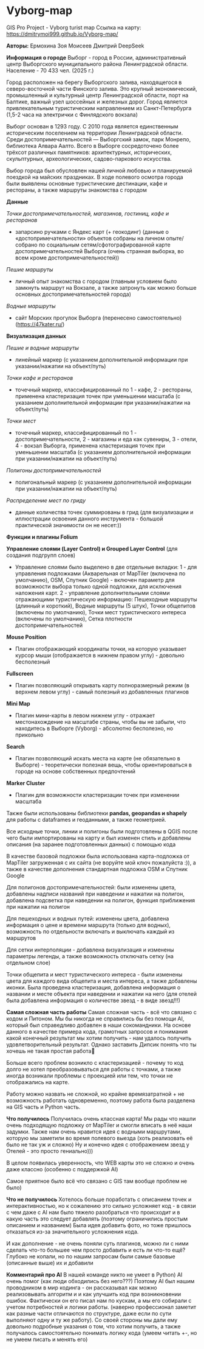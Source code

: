 # Vyborg-map
GIS Pro Project - Vyborg turist map
Ссылка на карту: https://dmitrymoi999.github.io/Vyborg-map/

**Авторы:** 
Ермохина Зоя 
Моисеев Дмитрий
DeepSeek

**Информация о городе**
Выборг - город в России, административный центр Выборгского муниципального района Ленинградской области. Население - 70 433 чел. (2025 г.)

Город расположен на берегу Выборгского залива, находящегося в северо-восточной части Финского залива. Это крупный экономический, промышленный и культурный центр Ленинградской области, порт на Балтике, важный узел шоссейных и железных дорог. Город является привлекательным туристическим направлением из Санкт-Петербурга (1,5-2 часа на электрички с Финлядского вокзала)

Выборг основан в 1293 году. С 2010 года является единственным историческим поселением на территории Ленинградской области. Среди достопримечательностей — Выборгский замок, парк Монрепо, библиотека Алвара Аалто. Всего в Выборге сосредоточено более трёхсот различных памятников: архитектурных, исторических, скульптурных, археологических, садово-паркового искусства.

Выбор города был обусловлен нашей личной любовью и планируемой поездкой на майских праздниках. В ходе полевого осмотра города были выявлены основные туристические дестинации, кафе и рестораны, а также маршруты знакомства с городом

**Данные**

_Точки достопримечательностей, магазинов, гостиниц, кафе и ресторанов_
- запарсино ручками с Яндекс карт (+ геокодинг) (данные о «достопримечательности» объектов собраны на личном опыте/собрано по социальным сетям/сфотографированной карте достопримечательностей Выборга (очень странная выборка, во всем кроме достопримечательностей))

_Пешие маршруты_
- личный опыт знакомства с городом (главным условием было замкнуть маршрут на Вокзале, а также затронуть как можно больше основных достопримечательностей города)

_Водные маршруты_
- сайт Морских прогулок Выборга (перенесено самостоятельно) (https://47kater.ru/)



**Визуализация данных**

_Пешие и водные маршруты_
- линейный маркер (с указанием дополнительной информации при указании/нажатии на объект/путь)

_Точки кафе и ресторанов_
- точечный маркер, классифицированный по 1 - кафе, 2 - рестораны, применена кластеризация точек при уменьшении масштаба (с указанием дополнительной информации при указании/нажатии на объект/путь)

_Точки мест_
- точечный маркер, классифицированный по 1 - достопримечательности, 2 - магазины и еда как сувениры, 3 - отели, 4 - вокзал Выборга, применена кластеризация точек при уменьшении масштаба (с указанием дополнительной информации при указании/нажатии на объект/путь)

_Полигоны достопримечательностей_
- полигональный маркер (с указанием дополнительной информации при указании/нажатии на объект/путь)

_Распределение мест по гриду_
- данные количества точек суммированы в грид (для визуализации и иллюстрации освоения данного инструмента - большой практической значимости он не несет:))


**Функции и плагины Folium**

**Управление слоями (Layer Control) и Grouped Layer Control** (для создания подгрупп слоев)
- Управление слоями было выделено в две отдельные вкладки: 1 - для управления подложками (Акварельная от MapTiler (включена по умолчанию), OSM, Спутник Google) - включен параметр для возможности выбора только одной подложки, для исключения наложения карт. 2 - управление дополнительными слоями отражающими туристическую информацию: Пешеходные маршруты (длинный и короткий), Водные маршруты (5 штук), Точки общепитов (включены по умолчанию), Точки мест туристического интереса (включены по умолчанию), Сетка плотности достопримечательностей

**Mouse Position**
- Плагин отображающий координаты точки, на которую указывает курсор мыши (отображается в нижнем правом углу) - довольно бесполезный

**Fullscreen**
- Плагин позволяющий открывать карту полноразмерный режим (в верхнем левом углу) - самый полезный из добавленных плагинов

**Mini Map**
- Плагин мини-карты в левом нижнем углу - отражает местонахождение на масштабе страны, чтобы вы не забыли, что находитесь в Выборге (Vyborg) - абсолютно бесполезно, но прикольно

**Search**
- Плагин позволяющий искать места на карте (не обязательно в Выборге) - теоретически полезная вещь, чтобы ориентироваться в городе на основе собственных предпочтений

**Marker Cluster**
- Плагин для возможности кластеризации точек при изменении масштаба

Также были использованы библиотеки **pandas, geopandas и shapely** для работы с dataframes и геоданными, а также геометрией.

Все  исходные точки, линии и полигоны были подготовлены в QGIS после чего были импортированы на карту и был изменен стиль и добавлены описания (на заранее подготовленных данных) с помощью кода

В качестве  базовой подложки была использована карта-подложка от MapTiler загруженная с их сайта (не воруйте мой ключ пожалуйста :)), а также в качестве дополнения стандартная подложка OSM и Спутник Google

Для полигонов достопримечательностей: были изменены цвета, добавлены надписи названий при наведении и нажатии на полигон, добавлена подсветка при наведении на полигон, функция приближения при нажатии на полигон

Для пешеходных и водных путей: изменены цвета, добавлена информация о цене и времени маршрута (только для водных), возможность по отдельности включать и выключать каждый из маршрутов

Для сетки интерполяции - добавлена визуализация и изменены параметры легенды, а также возможность отключать сетку (на отдельном слое)

Точки общепита и мест туристического интереса - были изменены цвета для каждого вида общепита и места интереса, а также добавлены иконки. Была проведена кластеризация, добавлена информация о названии и месте объекта при наведении и нажатии на него (для отелей была добавлена информация о количестве звезд - в виде звезд!!!)


**Самая сложная часть работы**
Самая сложная часть - всё что связано с кодом и Питоном. Мы бы никогда не справились бы без помощи AI, который был справедливо добавлен в наши сокомандники. На основе данного в качестве примера кода, грамотных запросов и понимания какой конечный результат мы хотим получить - нам удалось получить удовлетворительный результат. Однако заставить Дипсик понять что ты хочешь не такая простая работа🙂

Больше всего проблем возникло с кластеризацией - почему то код долго не хотел преобразовываться для работы с точками, а также иногда возникали проблемы с проекцией или тем, что точки не отображались на карте.

Работу можно назвать не сложной, но крайне времязатратной + не возможность работать одновременно, поэтому работа была разделена на GIS часть и Python часть.

**Что получилось**
Получилась очень классная карта!
Мы рады что нашли очень подходящую подложку от MapTiler и смогли вписать в неё наши задумки. Также нам очень нравится идея с водными маршрутами, которую мы заметили во время полевого выезда (хоть реализовать её было не так уж и сложно)
Ну и конечно идея с отображением звезд у Отелей - это просто гениально)))

В целом появилась уверенность, что WEB карты это не сложно и очень даже классно (особенно с поддержкой AI)

Самое приятное было всё что связано с GIS там вообще проблем не было)

**Что не получилось**
Хотелось больше поработать с описанием точек и интерактивностью, но к сожалению это сильно усложняет код - в связи с чем даже с AI нам было тяжело разобраться что происходит и в какую часть это следует добавлять (поэтому ограничились простым описанием и названием)
Была идея добавить фото, но тоже пришлось отказаться из-за значительного усложнения кода.

И как дополнение - не очень поняли суть плагинов, можно ли с ними сделать что-то большее чем просто добавить и есть ли что-то ещё? Глубоко не копали, но по нашим запросам были самые базовые (описанные выше) их и добавили

**Комментарий про AI**
В нашей команде никто не умеет в Python) AI очень помог (как люди обходились без него???)
Поэтому AI был нашим проводником в мир кодинга - он рассказывал как можно реализовывать алгоритм и и как улучшить код при возникновении ошибок. Фактически он его писал нам по кускам, а мы его собирали с учетом потребностей и логики работы. (наверно профессионал заметит как разные части отличаются по структуре, даже если по сути выполняют одну и ту же работу). Со своей стороны мы дали ему довольно подробные указания о том, что хотим получить, а также получалось самостоятельно понимать логику кода (умеем читать +-, но не умеем писать и менять его)
